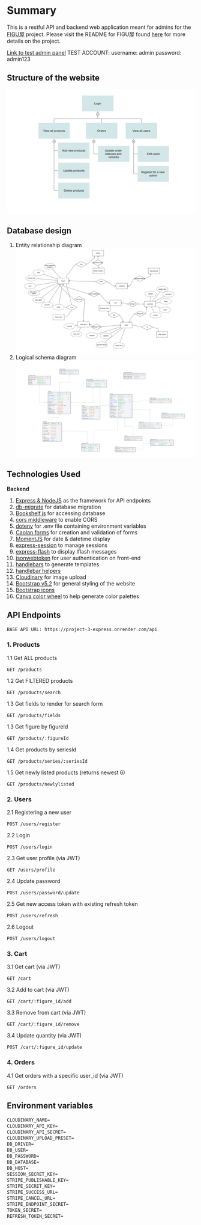 # Summary
This is a restful API and backend web application meant for admins for the [FIGU屋](https://figuya.netlify.app) project.
Please visit the README for FIGU屋 found [here](https://github.com/evelyntys/project-3-figuya) for more details on the project.

[Link to test admin panel](https://project-3-express.onrender.com)
    TEST ACCOUNT:
    username: admin
    password: admin123

## Structure of the website
![Structure](/readme/structure.png)

## Database design
1. Entity relationship diagram
![ERD](readme/erd.png)
2. Logical schema diagram
![Logical schema](readme/logical_schema.png)

## Technologies Used
<b >Backend </b>
1. [Express & NodeJS](https://expressjs.com/) as the framework for API endpoints
2. [db-migrate](https://db-migrate.readthedocs.io/en/latest/) for database migration
3. [Bookshelf.js](https://bookshelfjs.org/api.html) for accessing database
4. [cors middleware](https://expressjs.com/en/resources/middleware/cors.html) to enable CORS
5. [dotenv](https://www.npmjs.com/package/dotenv) for .env file containing environment variables
6. [Caolan forms](https://github.com/caolan/forms) for creation and validation of forms
7. [MomentJS](https://momentjs.com/timezone/docs/) for date & datetime display
8. [express-session](https://www.npmjs.com/package/express-session) to manage sessions
9. [express-flash](https://github.com/RGBboy/express-flash) to display lflash messages
10. [jsonwebtoken](https://github.com/auth0/node-jsonwebtoken) for user authentication on front-end
11. [handlebars](https://handlebarsjs.com/) to generate templates
12. [handlebar helpers](https://github.com/helpers/handlebars-helpers)
13. [Cloudinary](https://cloudinary.com/) for image upload
14. [Bootstrap v5.2](https://getbootstrap.com/) for general styling of the website
15. [Bootstrap icons](https://icons.getbootstrap.com/)
16. [Canva color wheel](https://www.canva.com/colors/color-wheel/) to help generate color palettes

## API Endpoints

    BASE API URL: https://project-3-express.onrender.com/api

### 1. Products
1.1 Get ALL products
    
    GET /products

1.2 Get FILTERED products
    
    GET /products/search

1.3 Get fields to render for search form

    GET /products/fields

1.3 Get figure by figureId

    GET /products/:figureId

1.4 Get products by seriesId

    GET /products/series/:seriesId

1.5 Get newly listed products (returns newest 6)

    GET /products/newlylisted

### 2. Users
2.1 Registering a new user
    
    POST /users/register

2.2 Login

    POST /users/login

2.3 Get user profile (via JWT)

    GET /users/profile

2.4 Update password

    POST /users/password/update

2.5 Get new access token with existing refresh token

    POST /users/refresh

2.6 Logout

    POST /users/logout

### 3. Cart
3.1 Get cart (via JWT)

    GET /cart

3.2 Add to cart (via JWT)

    GET /cart/:figure_id/add

3.3 Remove from cart (via JWT)

    GET /cart/:figure_id/remove

3.4 Update quantity (via JWT)

    POST /cart/:figure_id/update

### 4. Orders
4.1 Get orders with a specific user_id (via JWT)
    
    GET /orders

## Environment variables

    CLOUDINARY_NAME=
    CLOUDINARY_API_KEY=
    CLOUDINARY_API_SECRET=
    CLOUDINARY_UPLOAD_PRESET=
    DB_DRIVER=
    DB_USER=
    DB_PASSWORD=
    DB_DATABASE=
    DB_HOST=
    SESSION_SECRET_KEY=
    STRIPE_PUBLISHABLE_KEY=
    STRIPE_SECRET_KEY=
    STRIPE_SUCCESS_URL=
    STRIPE_CANCEL_URL=
    STRIPE_ENDPOINT_SECRET=
    TOKEN_SECRET=
    REFRESH_TOKEN_SECRET=
